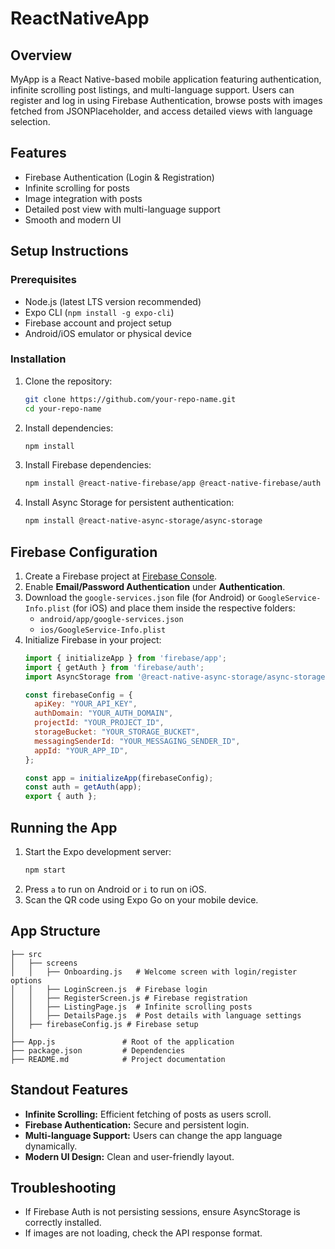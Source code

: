 # ReactNativeApp

## Overview
MyApp is a React Native-based mobile application featuring authentication, infinite scrolling post listings, and multi-language support. Users can register and log in using Firebase Authentication, browse posts with images fetched from JSONPlaceholder, and access detailed views with language selection.

## Features
- Firebase Authentication (Login & Registration)
- Infinite scrolling for posts
- Image integration with posts
- Detailed post view with multi-language support
- Smooth and modern UI

## Setup Instructions

### Prerequisites
- Node.js (latest LTS version recommended)
- Expo CLI (`npm install -g expo-cli`)
- Firebase account and project setup
- Android/iOS emulator or physical device

### Installation
1. Clone the repository:
   ```sh
   git clone https://github.com/your-repo-name.git
   cd your-repo-name
   ```
2. Install dependencies:
   ```sh
   npm install
   ```
3. Install Firebase dependencies:
   ```sh
   npm install @react-native-firebase/app @react-native-firebase/auth
   ```
4. Install Async Storage for persistent authentication:
   ```sh
   npm install @react-native-async-storage/async-storage
   ```

## Firebase Configuration
1. Create a Firebase project at [Firebase Console](https://console.firebase.google.com/).
2. Enable **Email/Password Authentication** under **Authentication**.
3. Download the `google-services.json` file (for Android) or `GoogleService-Info.plist` (for iOS) and place them inside the respective folders:
   - `android/app/google-services.json`
   - `ios/GoogleService-Info.plist`
4. Initialize Firebase in your project:
   ```js
   import { initializeApp } from 'firebase/app';
   import { getAuth } from 'firebase/auth';
   import AsyncStorage from '@react-native-async-storage/async-storage';

   const firebaseConfig = {
     apiKey: "YOUR_API_KEY",
     authDomain: "YOUR_AUTH_DOMAIN",
     projectId: "YOUR_PROJECT_ID",
     storageBucket: "YOUR_STORAGE_BUCKET",
     messagingSenderId: "YOUR_MESSAGING_SENDER_ID",
     appId: "YOUR_APP_ID",
   };

   const app = initializeApp(firebaseConfig);
   const auth = getAuth(app);
   export { auth };
   ```

## Running the App
1. Start the Expo development server:
   ```sh
   npm start
   ```
2. Press `a` to run on Android or `i` to run on iOS.
3. Scan the QR code using Expo Go on your mobile device.

## App Structure
```
├── src
│   ├── screens
│   │   ├── Onboarding.js   # Welcome screen with login/register options
│   │   ├── LoginScreen.js  # Firebase login
│   │   ├── RegisterScreen.js # Firebase registration
│   │   ├── ListingPage.js  # Infinite scrolling posts
│   │   ├── DetailsPage.js  # Post details with language settings
│   ├── firebaseConfig.js # Firebase setup
│  
├── App.js               # Root of the application
├── package.json         # Dependencies
├── README.md            # Project documentation
```

## Standout Features
- **Infinite Scrolling:** Efficient fetching of posts as users scroll.
- **Firebase Authentication:** Secure and persistent login.
- **Multi-language Support:** Users can change the app language dynamically.
- **Modern UI Design:** Clean and user-friendly layout.

## Troubleshooting
- If Firebase Auth is not persisting sessions, ensure AsyncStorage is correctly installed.
- If images are not loading, check the API response format.




